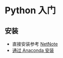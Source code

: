 # Python 入门

## 安装

- 直接安装参考 [NetNote](https://note.yueplus.ink/coding/Python/)
- [通过 Anaconda 安装](/docs/编程/包管理器/Anaconda/)